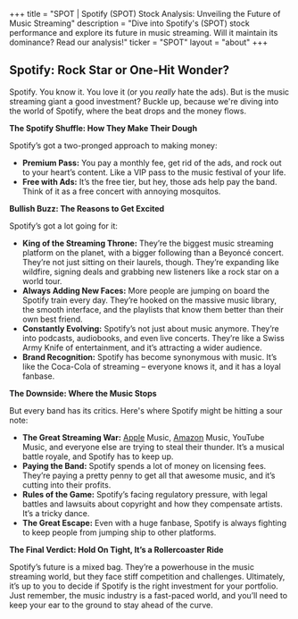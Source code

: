 +++
title = "SPOT |  Spotify (SPOT) Stock Analysis: Unveiling the Future of Music Streaming"
description = "Dive into Spotify's (SPOT) stock performance and explore its future in music streaming. Will it maintain its dominance? Read our analysis!"
ticker = "SPOT"
layout = "about"
+++

        


## Spotify: Rock Star or One-Hit Wonder?

Spotify. You know it. You love it (or you *really* hate the ads). But is the music streaming giant a good investment? Buckle up, because we're diving into the world of Spotify, where the beat drops and the money flows. 

**The Spotify Shuffle: How They Make Their Dough**

Spotify’s got a two-pronged approach to making money: 

* **Premium Pass:** You pay a monthly fee, get rid of the ads, and rock out to your heart’s content. Like a VIP pass to the music festival of your life. 
* **Free with Ads:**  It’s the free tier, but hey, those ads help pay the band. Think of it as a free concert with annoying mosquitos.  

**Bullish Buzz: The Reasons to Get Excited**

Spotify’s got a lot going for it: 

* **King of the Streaming Throne:**  They’re the biggest music streaming platform on the planet, with a bigger following than a Beyoncé concert.  They’re not just sitting on their laurels, though.  They’re expanding like wildfire, signing deals and grabbing new listeners like a rock star on a world tour. 
* **Always Adding New Faces:** More people are jumping on board the Spotify train every day. They’re hooked on the massive music library, the smooth interface, and the playlists that know them better than their own best friend. 
* **Constantly Evolving:** Spotify’s not just about music anymore. They’re into podcasts, audiobooks, and even live concerts. They’re like a Swiss Army Knife of entertainment, and it’s attracting a wider audience. 
* **Brand Recognition:** Spotify has become synonymous with music. It’s like the Coca-Cola of streaming – everyone knows it, and it has a loyal fanbase. 

**The Downside: Where the Music Stops**

But every band has its critics. Here's where Spotify might be hitting a sour note:

* **The Great Streaming War:** [Apple](/stocks/aapl/) Music, [Amazon](/stocks/amzn/) Music, YouTube Music, and everyone else are trying to steal their thunder. It’s a musical battle royale, and Spotify has to keep up. 
* **Paying the Band:** Spotify spends a lot of money on licensing fees. They’re paying a pretty penny to get all that awesome music, and it’s cutting into their profits. 
* **Rules of the Game:**  Spotify’s facing regulatory pressure, with legal battles and lawsuits about copyright and how they compensate artists. It’s a tricky dance. 
* **The Great Escape:** Even with a huge fanbase, Spotify is always fighting to keep people from jumping ship to other platforms. 

**The Final Verdict:  Hold On Tight, It’s a Rollercoaster Ride**

Spotify’s future is a mixed bag. They’re a powerhouse in the music streaming world, but they face stiff competition and challenges.  Ultimately, it’s up to you to decide if Spotify is the right investment for your portfolio. Just remember, the music industry is a fast-paced world, and you’ll need to keep your ear to the ground to stay ahead of the curve.  

        